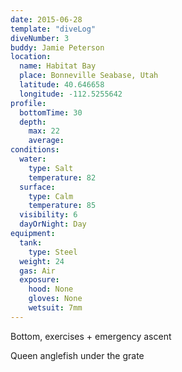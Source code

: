 ```yaml
---
date: 2015-06-28
template: "diveLog"
diveNumber: 3
buddy: Jamie Peterson
location:
  name: Habitat Bay
  place: Bonneville Seabase, Utah
  latitude: 40.646658
  longitude: -112.5255642
profile:
  bottomTime: 30
  depth:
    max: 22
    average:
conditions:
  water:
    type: Salt
    temperature: 82
  surface:
    type: Calm
    temperature: 85
  visibility: 6
  dayOrNight: Day
equipment:
  tank:
    type: Steel
  weight: 24
  gas: Air
  exposure:
    hood: None
    gloves: None
    wetsuit: 7mm
---
```

Bottom, exercises + emergency ascent

Queen anglefish under the grate
